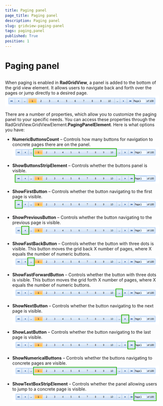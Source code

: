 ```yaml
---
title: Paging panel
page_title: Paging panel
description: Paging panel
slug: gridview-paging-panel
tags: paging,panel
published: True
position: 1
---
```


# Paging panel



## 

When paging is enabled in __RadGridView__, a panel is added to the bottom of the grid view element.
          It allows users to navigate back and forth over the pages or jump directly to a desired page.
        ![gridview-paging-panel 001](images/gridview-paging-panel001.png)

There are a number of properties, which allow you to customize the paging panel to your specific needs.
          You can access these properties through the RadGridView.GridViewElement.__PagingPanelElement__. Here is what options you have:
        

* __NumericButtonsCount__ – Controls how many buttons for navigation to concrete pages there are on the panel.
            ![gridview-paging-panel 002](images/gridview-paging-panel002.png)

* __ShowButtonsStripElement__ – Controls whether the buttons panel is visible.
            ![gridview-paging-panel 003](images/gridview-paging-panel003.png)

* __ShowFirstButton__ – Controls whether the button navigating to the first page is visible.
            ![gridview-paging-panel 006](images/gridview-paging-panel006.png)

* __ShowPreviousButton__ – Controls whether the button navigating to the previous page is visible.
            ![gridview-paging-panel 009](images/gridview-paging-panel009.png)

* __ShowFastBackButton__ – Controls whether the button with three dots is visible. This button moves the grid back X number of pages, where X equals the number of numeric buttons.
            ![gridview-paging-panel 004](images/gridview-paging-panel004.png)

* __ShowFastForwardButton__ – Controls whether the button with three dots is visible. This button moves the grid forth X number of pages, where X equals the number of numeric buttons.
            ![gridview-paging-panel 005](images/gridview-paging-panel005.png)

* __ShowNextButton__ – Controls whether the button navigating to the next page is visible.
            ![gridview-paging-panel 008](images/gridview-paging-panel008.png)

* __ShowLastButton__ – Controls whether the button navigating to the last page is visible.
            ![gridview-paging-panel 007](images/gridview-paging-panel007.png)

* __ShowNumericalButtons__ – Controls whether the buttons navigating to concrete pages are visible.
            ![gridview-paging-panel 002](images/gridview-paging-panel002.png)

* __ShowTextBoxStripElement__ – Controls whether the panel allowing users to jump to a concrete page is visible.
            ![gridview-paging-panel 010](images/gridview-paging-panel010.png)
